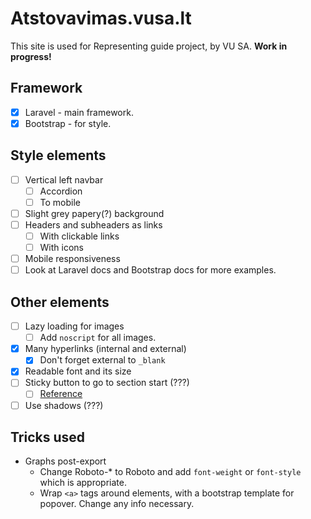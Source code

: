 # Atstovavimas.vusa.lt

This site is used for Representing guide project, by VU SA. **Work in progress!**

## Framework

- [x] Laravel - main framework.
- [x] Bootstrap - for style.

## Style elements

- [ ] Vertical left navbar
  - [ ] Accordion
  - [ ] To mobile
- [ ] Slight grey papery(?) background
- [ ] Headers and subheaders as links
  - [ ] With clickable links
  - [ ] With icons
- [ ] Mobile responsiveness
- [ ] Look at Laravel docs and Bootstrap docs for more examples.

## Other elements

- [ ] Lazy loading for images
  - [ ] Add `noscript` for all images.
- [x] Many hyperlinks (internal and external)
  - [x] Don't forget external to `_blank`
- [x] Readable font and its size
- [ ] Sticky button to go to section start (???)
  - [ ] [Reference](https://css-tricks.com/creating-sliding-effects-using-sticky-positioning/)
- [ ] Use shadows (???)

## Tricks used

- Graphs post-export
  - Change Roboto-* to Roboto and add `font-weight` or `font-style` which is appropriate.
  - Wrap `<a>` tags around elements, with a bootstrap template for popover. Change any info necessary.
